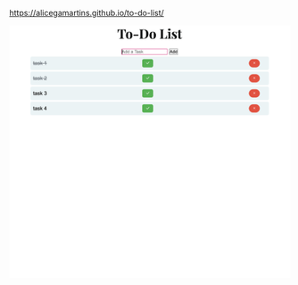 https://alicegamartins.github.io/to-do-list/



![image alt](https://github.com/alicegamartins/to-do-list/blob/1ac5cdc9444e244cadc8a8b86b89277598254dab/imagem.png)
